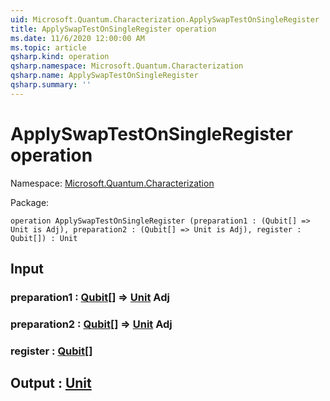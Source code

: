 ```yaml
---
uid: Microsoft.Quantum.Characterization.ApplySwapTestOnSingleRegister
title: ApplySwapTestOnSingleRegister operation
ms.date: 11/6/2020 12:00:00 AM
ms.topic: article
qsharp.kind: operation
qsharp.namespace: Microsoft.Quantum.Characterization
qsharp.name: ApplySwapTestOnSingleRegister
qsharp.summary: ''
---
```


# ApplySwapTestOnSingleRegister operation

Namespace: [Microsoft.Quantum.Characterization](xref:Microsoft.Quantum.Characterization)

Package: [](https://nuget.org/packages/)




```qsharp
operation ApplySwapTestOnSingleRegister (preparation1 : (Qubit[] => Unit is Adj), preparation2 : (Qubit[] => Unit is Adj), register : Qubit[]) : Unit
```


## Input

### preparation1 : [Qubit](xref:microsoft.quantum.lang-ref.qubit)[] => [Unit](xref:microsoft.quantum.lang-ref.unit) Adj




### preparation2 : [Qubit](xref:microsoft.quantum.lang-ref.qubit)[] => [Unit](xref:microsoft.quantum.lang-ref.unit) Adj




### register : [Qubit](xref:microsoft.quantum.lang-ref.qubit)[]





## Output : [Unit](xref:microsoft.quantum.lang-ref.unit)

